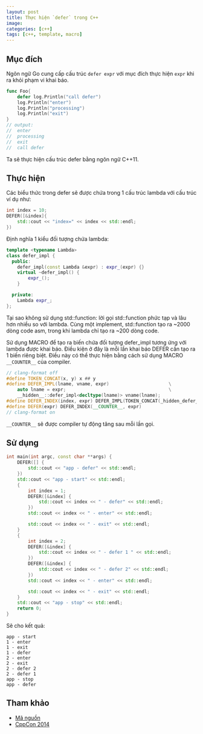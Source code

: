 ```yaml
---
layout: post
title: Thực hiện `defer` trong C++ 
image: 
categories: [c++]
tags: [c++, template, macro]
---
```


## Mục đích  
Ngôn ngữ Go cung cấp cấu trúc `defer expr` với mục đích thực hiện `expr` khi ra khỏi phạm vi khai báo.  
```go
func Foo{
    defer log.Println("call defer")
    log.Println("enter")
    log.Println("processing")
    log.Println("exit")
}
// output:
//  enter
//  processing
//  exit
//  call defer
```
Ta sẽ thực hiện cấu trúc defer bằng ngôn ngữ C++11.  
## Thực hiện  
Các biểu thức trong defer sẽ được chứa trong 1 cấu trúc lambda với cấu trúc ví dụ như:  
```cpp
int index = 10;
DEFER([&index]{
    std::cout << "index=" << index << std::endl;
})
```
Định nghĩa 1 kiểu đối tượng chứa lambda: 
```cpp
template <typename Lambda>
class defer_impl {
  public:
    defer_impl(const Lambda &expr) : expr_(expr) {}
    virtual ~defer_impl() {
        expr_();
    }

  private:
    Lambda expr_;
};
```
Tại sao không sử dụng std::function: lời gọi std::function phức tạp và lâu hơn nhiều so với lambda.
Cùng một implement, std::function tạo ra ~2000 dòng code asm, trong khi lambda chỉ tạo ra ~200 dòng code.  

Sử dụng MACRO để tạo ra biến chứa đối tượng defer_impl tương ứng với lambda được khai báo. 
Điều kiện ở đây là mỗi lần khai báo DEFER cần tạo ra 1 biến riêng biệt. Điều này có thể thực hiện bằng cách sử dụng
MACRO `__COUNTER__` của compiler.  
```cpp
// clang-format off
#define TOKEN_CONCAT(x, y) x ## y
#define DEFER_IMPL(lname, vname, expr)                      \
    auto lname = expr;                                      \
    __hidden__::defer_impl<decltype(lname)> vname(lname);
#define DEFER_INDEX(index, expr) DEFER_IMPL(TOKEN_CONCAT(_hidden_defer_lambda_, index), TOKEN_CONCAT(_hidden_defer_impl_, index), expr)
#define DEFER(expr) DEFER_INDEX(__COUNTER__, expr)
// clang-format on
```
`__COUNTER__` sẽ được compiler tự động tăng sau mỗi lần gọi.

## Sử dụng  
```cpp
int main(int argc, const char **args) {
    DEFER([] {
        std::cout << "app - defer" << std::endl;
    })
    std::cout << "app - start" << std::endl;
    {
        int index = 1;
        DEFER([&index] {
            std::cout << index << " - defer" << std::endl;
        })
        std::cout << index << " - enter" << std::endl;

        std::cout << index << " - exit" << std::endl;
    }
    {
        int index = 2;
        DEFER([&index] {
            std::cout << index << " - defer 1 " << std::endl;
        })
        DEFER([&index] {
            std::cout << index << " - defer 2" << std::endl;
        })
        std::cout << index << " - enter" << std::endl;

        std::cout << index << " - exit" << std::endl;
    }
    std::cout << "app - stop" << std::endl;
    return 0;
}
```
Sẽ cho kết quả:  
```log
app - start
1 - enter
1 - exit
1 - defer
2 - enter
2 - exit
2 - defer 2
2 - defer 1
app - stop
app - defer
```

## Tham khảo  
- [Mã nguồn](code/cpp/defer/defer.cpp)  
- [CppCon 2014](https://github.com/CppCon/CppCon2014)  


